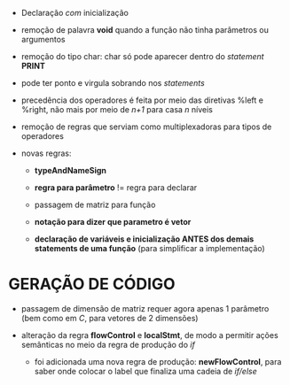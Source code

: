 + Declaração *com* inicialização

+ remoção de palavra **void** quando a função não tinha parâmetros ou argumentos

+ remoção do tipo char: char só pode aparecer dentro do *statement* **PRINT**

+ pode ter ponto e virgula sobrando nos *statements*

+ precedência dos operadores é feita por meio das diretivas %left e %right, não mais por meio de *n+1* para casa *n* níveis

+ remoção de regras que serviam como multiplexadoras para tipos de operadores

+ novas regras:

  +  **typeAndNameSign**

  + **regra para parâmetro** != regra para declarar

  + passagem de matriz para função

  + **notação para dizer que parametro é vetor**

  + **declaração de variáveis e inicialização ANTES dos demais statements de uma função** (para simplificar a implementação)

<!--  -->
# GERAÇÃO DE CÓDIGO

- passagem de dimensão de matriz requer agora apenas 1 parâmetro
  (bem como em *C*, para vetores de 2 dimensões)

- alteração da regra **flowControl** e **localStmt**, de modo a 
permitir ações semânticas no meio da regra de produção do _if_
  - foi adicionada uma nova regra de produção: **newFlowControl**,
  para saber onde colocar o label que finaliza uma cadeia de _if/else_